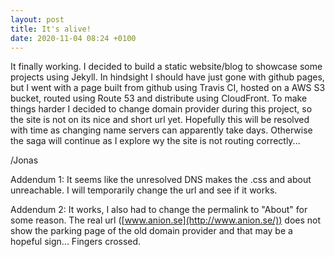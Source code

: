 ```yaml
---
layout: post
title: It's alive!
date: 2020-11-04 08:24 +0100
---
```


It finally working. I decided to build a static website/blog to showcase some projects using Jekyll. In hindsight
I should have just gone with github pages, but I went with a page built from github using Travis CI, hosted on a AWS S3
bucket, routed using Route 53 and distribute using CloudFront. To make things harder I decided to change domain
provider during this project, so the site is not on its nice and short url yet. Hopefully this will be resolved
with time as changing name servers can apparently take days. Otherwise the saga will continue as I explore wy the site
is not routing correctly...

/Jonas

Addendum 1: It seems like the unresolved DNS makes the .css and about unreachable. I will temporarily change the url and see
if it works.

Addendum 2: It works, I also had to change the permalink to "About" for some reason. The real url ([www.anion.se](http://www.anion.se/)) does not show
the parking page of the old domain provider and that may be a hopeful sign... Fingers crossed. 